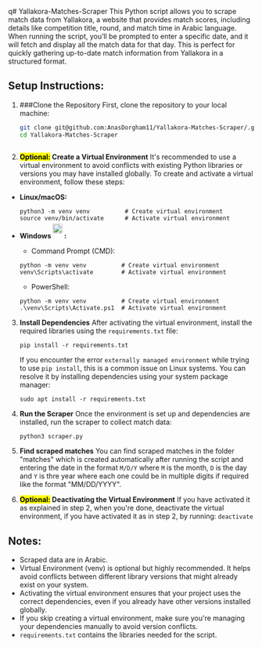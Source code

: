 q# Yallakora-Matches-Scraper
This Python script allows you to scrape match data from Yallakora, a website that provides match scores, including details like competition title, round, and match time in Arabic language. When running the script, you’ll be prompted to enter a specific date, and it will fetch and display all the match data for that day. This is perfect for quickly gathering up-to-date match information from Yallakora in a structured format.

## Setup Instructions:

1. ###Clone the Repository
   First, clone the repository to your local machine:
   ```bash
   git clone git@github.com:AnasDorgham11/Yallakora-Matches-Scraper/.git
   cd Yallakora-Matches-Scraper
  
2. **<mark>Optional:</mark> Create a Virtual Environment** 
   It's recommended to use a virtual environment to avoid conflicts with existing Python libraries or versions you may have installed globally. To create and activate a virtual environment, follow these steps:
- **Linux/macOS:**
   ```
   python3 -m venv venv          # Create virtual environment
   source venv/bin/activate      # Activate virtual environment
   ```


- **<div style="display: flex; align-items: bottom;"><span>Windows </span><a href="https://skillicons.dev"><img src="https://skillicons.dev/icons?i=windows&theme=light" alt="Windows" width="20px" height="20px" style="position: relative; top: -10px;"/></a> :</div>** 
    - Command Prompt (CMD):
    ```
    python -m venv venv          # Create virtual environment
    venv\Scripts\activate        # Activate virtual environment
    ```
    - PowerShell:
    ```
    python -m venv venv          # Create virtual environment
    .\venv\Scripts\Activate.ps1  # Activate virtual environment
    ```

3. **Install Dependencies**
   After activating the virtual environment, install the required libraries using the ```requirements.txt``` file:
   ```
   pip install -r requirements.txt
   ```

   If you encounter the error ```externally managed environment``` while trying to use ```pip install```, this is a common issue on Linux systems. You can resolve it by installing dependencies using your system package manager:
   ```
   sudo apt install -r requirements.txt
   ```
4. **Run the Scraper**
   Once the environment is set up and dependencies are installed, run the scraper to collect match data:
   ```
   python3 scraper.py
   ```
5. **Find scraped matches**
   You can find scraped matches in the folder "matches" which is created automatically after running the script and entering the date in the format ```M/D/Y``` where ```M``` is the month, ```D``` is the day and ```Y``` is thre year where       each one could be in multiple digits if required like the format "MM/DD/YYYY".
    
6. **<mark>Optional:</mark> Deactivating the Virtual Environment**
   If you have activated it as explained in step 2, when you're done, deactivate the virtual environment, if you have activated it as in step 2, by running:
   ```deactivate```

## Notes:
   - Scraped data are in Arabic.
   - Virtual Environment (venv) is optional but highly recommended. It helps avoid conflicts between different library versions that might already exist on your system.
   - Activating the virtual environment ensures that your project uses the correct dependencies, even if you already have other versions installed globally.
   - If you skip creating a virtual environment, make sure you're managing your dependencies manually to avoid version conflicts.
   - ```requirements.txt``` contains the libraries needed for the script.

